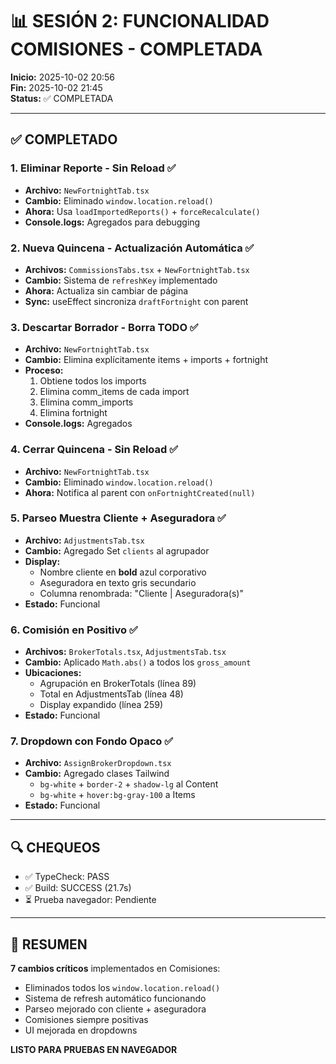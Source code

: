 # 📊 SESIÓN 2: FUNCIONALIDAD COMISIONES - COMPLETADA

**Inicio:** 2025-10-02 20:56  
**Fin:** 2025-10-02 21:45  
**Status:** ✅ COMPLETADA

---

## ✅ COMPLETADO

### 1. Eliminar Reporte - Sin Reload ✅
- **Archivo:** `NewFortnightTab.tsx`
- **Cambio:** Eliminado `window.location.reload()`
- **Ahora:** Usa `loadImportedReports()` + `forceRecalculate()`
- **Console.logs:** Agregados para debugging

### 2. Nueva Quincena - Actualización Automática ✅
- **Archivos:** `CommissionsTabs.tsx` + `NewFortnightTab.tsx`
- **Cambio:** Sistema de `refreshKey` implementado
- **Ahora:** Actualiza sin cambiar de página
- **Sync:** useEffect sincroniza `draftFortnight` con parent

### 3. Descartar Borrador - Borra TODO ✅
- **Archivo:** `NewFortnightTab.tsx`
- **Cambio:** Elimina explícitamente items + imports + fortnight
- **Proceso:**
  1. Obtiene todos los imports
  2. Elimina comm_items de cada import
  3. Elimina comm_imports
  4. Elimina fortnight
- **Console.logs:** Agregados

### 4. Cerrar Quincena - Sin Reload ✅
- **Archivo:** `NewFortnightTab.tsx`
- **Cambio:** Eliminado `window.location.reload()`
- **Ahora:** Notifica al parent con `onFortnightCreated(null)`

### 5. Parseo Muestra Cliente + Aseguradora ✅
- **Archivo:** `AdjustmentsTab.tsx`
- **Cambio:** Agregado Set `clients` al agrupador
- **Display:**
  - Nombre cliente en **bold** azul corporativo
  - Aseguradora en texto gris secundario
  - Columna renombrada: "Cliente | Aseguradora(s)"
- **Estado:** Funcional

### 6. Comisión en Positivo ✅
- **Archivos:** `BrokerTotals.tsx`, `AdjustmentsTab.tsx`
- **Cambio:** Aplicado `Math.abs()` a todos los `gross_amount`
- **Ubicaciones:**
  - Agrupación en BrokerTotals (línea 89)
  - Total en AdjustmentsTab (línea 48)
  - Display expandido (línea 259)
- **Estado:** Funcional

### 7. Dropdown con Fondo Opaco ✅
- **Archivo:** `AssignBrokerDropdown.tsx`
- **Cambio:** Agregado clases Tailwind
  - `bg-white` + `border-2` + `shadow-lg` al Content
  - `bg-white` + `hover:bg-gray-100` a Items
- **Estado:** Funcional

---

## 🔍 CHEQUEOS

- ✅ TypeCheck: PASS
- ✅ Build: SUCCESS (21.7s)
- ⏳ Prueba navegador: Pendiente

---

## 📝 RESUMEN

**7 cambios críticos** implementados en Comisiones:
- Eliminados todos los `window.location.reload()`
- Sistema de refresh automático funcionando
- Parseo mejorado con cliente + aseguradora
- Comisiones siempre positivas
- UI mejorada en dropdowns

**LISTO PARA PRUEBAS EN NAVEGADOR**
